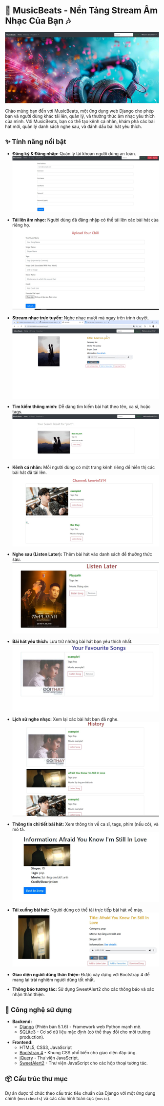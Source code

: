 # 🎵 MusicBeats - Nền Tảng Stream Âm Nhạc Của Bạn 🎶

![Banner giới thiệu MusicBeats, hiển thị giao diện người dùng chính](image_git/1.JPG "MusicBeats - Nền tảng âm nhạc của bạn")



Chào mừng bạn đến với MusicBeats, một ứng dụng web Django cho phép bạn và người dùng khác tải lên, quản lý, và thưởng thức âm nhạc yêu thích của mình. Với MusicBeats, bạn có thể tạo kênh cá nhân, khám phá các bài hát mới, quản lý danh sách nghe sau, và đánh dấu bài hát yêu thích.

## ✨ Tính năng nổi bật

*   **Đăng ký & Đăng nhập:** Quản lý tài khoản người dùng an toàn.
![Banner giới thiệu MusicBeats, hiển thị giao diện người dùng chính](image_git/5.JPG "MusicBeats - Nền tảng âm nhạc của bạn")

*   **Tải lên âm nhạc:** Người dùng đã đăng nhập có thể tải lên các bài hát của riêng họ.
![Banner giới thiệu MusicBeats, hiển thị giao diện người dùng chính](image_git/6.JPG "MusicBeats - Nền tảng âm nhạc của bạn")

*   **Stream nhạc trực tuyến:** Nghe nhạc mượt mà ngay trên trình duyệt.
![Banner giới thiệu MusicBeats, hiển thị giao diện người dùng chính](image_git/7.gif "MusicBeats - Nền tảng âm nhạc của bạn")

*   **Tìm kiếm thông minh:** Dễ dàng tìm kiếm bài hát theo tên, ca sĩ, hoặc tags.
![Banner giới thiệu MusicBeats, hiển thị giao diện người dùng chính](image_git/8.JPG "MusicBeats - Nền tảng âm nhạc của bạn")

*   **Kênh cá nhân:** Mỗi người dùng có một trang kênh riêng để hiển thị các bài hát đã tải lên.
![Banner giới thiệu MusicBeats, hiển thị giao diện người dùng chính](image_git/9.JPG "MusicBeats - Nền tảng âm nhạc của bạn")

*   **Nghe sau (Listen Later):** Thêm bài hát vào danh sách để thưởng thức sau.
![Banner giới thiệu MusicBeats, hiển thị giao diện người dùng chính](image_git/10.JPG "MusicBeats - Nền tảng âm nhạc của bạn")
*   **Bài hát yêu thích:** Lưu trữ những bài hát bạn yêu thích nhất.
![Banner giới thiệu MusicBeats, hiển thị giao diện người dùng chính](image_git/11.JPG "MusicBeats - Nền tảng âm nhạc của bạn")
*   **Lịch sử nghe nhạc:** Xem lại các bài hát bạn đã nghe.
![Banner giới thiệu MusicBeats, hiển thị giao diện người dùng chính](image_git/12.JPG "MusicBeats - Nền tảng âm nhạc của bạn")
*   **Thông tin chi tiết bài hát:** Xem thông tin về ca sĩ, tags, phim (nếu có), và mô tả.
![Banner giới thiệu MusicBeats, hiển thị giao diện người dùng chính](image_git/13.JPG "MusicBeats - Nền tảng âm nhạc của bạn")
*   **Tải xuống bài hát:** Người dùng có thể tải trực tiếp bài hát về máy.
![Banner giới thiệu MusicBeats, hiển thị giao diện người dùng chính](image_git/14.JPG "MusicBeats - Nền tảng âm nhạc của bạn")
*   **Giao diện người dùng thân thiện:** Được xây dựng với Bootstrap 4 để mang lại trải nghiệm người dùng tốt nhất.
*   **Thông báo tương tác:** Sử dụng SweetAlert2 cho các thông báo và xác nhận thân thiện.

## 🚀 Công nghệ sử dụng

*   **Backend:**
    *   [Django](https://www.djangoproject.com/) (Phiên bản 5.1.6) - Framework web Python mạnh mẽ.
    *   [SQLite3](https://www.sqlite.org/index.html) - Cơ sở dữ liệu mặc định (có thể thay đổi cho môi trường production).
*   **Frontend:**
    *   HTML5, CSS3, JavaScript
    *   [Bootstrap 4](https://getbootstrap.com/docs/4.6/getting-started/introduction/) - Khung CSS phổ biến cho giao diện đáp ứng.
    *   [jQuery](https://jquery.com/) - Thư viện JavaScript.
    *   [SweetAlert2](https://sweetalert2.github.io/) - Thư viện JavaScript cho các hộp thoại tương tác.

## 📦 Cấu trúc thư mục

Dự án được tổ chức theo cấu trúc tiêu chuẩn của Django với một ứng dụng chính (`musicbeats`) và các cấu hình toàn cục (`music`).
